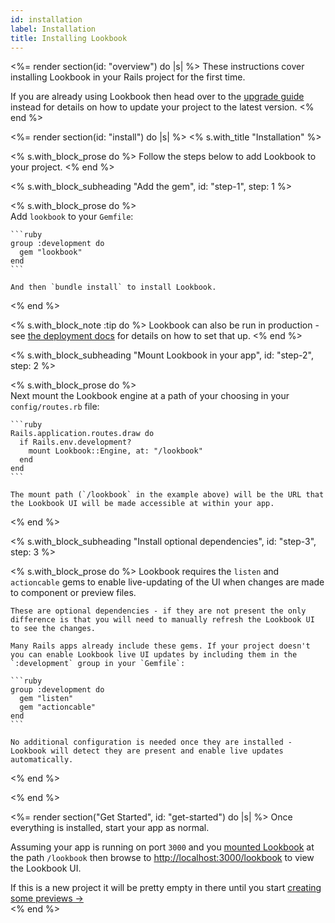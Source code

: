 ```yaml
---
id: installation
label: Installation
title: Installing Lookbook
---
```


<%= render section(id: "overview") do |s| %>
  These instructions cover installing Lookbook in your Rails project for the first time.

  If you are already using Lookbook then head over to the [upgrade guide](<%= guide_url :upgrading %>) instead
  for details on how to update your project to the latest version. 
<% end %>

<%= render section(id: "install") do |s| %>
  <% s.with_title "Installation" %>

  <% s.with_block_prose do %>
    Follow the steps below to add Lookbook to your project.
  <% end %>

  <% s.with_block_subheading "Add the gem", id: "step-1", step: 1 %>

  <% s.with_block_prose do %>  
    Add `lookbook` to your `Gemfile`:

    ```ruby
    group :development do
      gem "lookbook"
    end
    ```

    And then `bundle install` to install Lookbook.
  <% end %>

  <% s.with_block_note :tip do %>
    Lookbook can also be run in production - see [the deployment docs](<%= guide_url :deployment %>) for details on how to set that up.
  <% end %>

  <% s.with_block_subheading "Mount Lookbook in your app", id: "step-2", step: 2 %>

  <% s.with_block_prose do %>  
    Next mount the Lookbook engine at a path of your choosing in your `config/routes.rb` file:

    ```ruby
    Rails.application.routes.draw do
      if Rails.env.development?
        mount Lookbook::Engine, at: "/lookbook"
      end
    end
    ```

    The mount path (`/lookbook` in the example above) will be the URL that the Lookbook UI will be made accessible at within your app.
  <% end %>

  <% s.with_block_subheading "Install optional dependencies", id: "step-3", step: 3 %>

  <% s.with_block_prose do %>
    Lookbook requires the `listen` and `actioncable` gems to enable live-updating of the UI when changes are made to component or preview files.

    These are optional dependencies - if they are not present the only difference is that you will need to manually refresh the Lookbook UI to see the changes.

    Many Rails apps already include these gems. If your project doesn't you can enable Lookbook live UI updates by including them in the `:development` group in your `Gemfile`:

    ```ruby
    group :development do
      gem "listen"
      gem "actioncable"
    end
    ```

    No additional configuration is needed once they are installed - Lookbook will detect they are present and enable live updates automatically.
  <% end %>

  <% end %>

<%= render section("Get Started", id: "get-started") do |s| %>
  Once everything is installed, start your app as normal.

  Assuming your app is running on port `3000` and you [mounted Lookbook](#mount-lookbook) at the path `/lookbook` then browse to [http://localhost:3000/lookbook](http://localhost:3000/lookbook) to view the Lookbook UI.

  If this is a new project it will be pretty empty in there until you start [creating some previews &rarr;](<%= guide_url :previews %>)   
<% end %>

